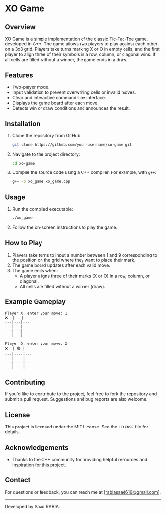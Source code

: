 # XO Game

## Overview

XO Game is a simple implementation of the classic Tic-Tac-Toe game, developed in C++. The game allows two players to play against each other on a 3x3 grid. Players take turns marking X or O in empty cells, and the first player to align three of their symbols in a row, column, or diagonal wins. If all cells are filled without a winner, the game ends in a draw.

## Features

- Two-player mode.
- Input validation to prevent overwriting cells or invalid moves.
- Clear and interactive command-line interface.
- Displays the game board after each move.
- Detects win or draw conditions and announces the result.

## Installation

1. Clone the repository from GitHub:
   ```bash
   git clone https://github.com/your-username/xo-game.git
   ```
2. Navigate to the project directory:
   ```bash
   cd xo-game
   ```
3. Compile the source code using a C++ compiler. For example, with `g++`:
   ```bash
   g++ -o xo_game xo_game.cpp
   ```

## Usage

1. Run the compiled executable:
   ```bash
   ./xo_game
   ```
2. Follow the on-screen instructions to play the game.

## How to Play

1. Players take turns to input a number between 1 and 9 corresponding to the position on the grid where they want to place their mark.
2. The game board updates after each valid move.
3. The game ends when:
   - A player aligns three of their marks (X or O) in a row, column, or diagonal.
   - All cells are filled without a winner (draw).

## Example Gameplay

```
Player X, enter your move: 1
❌  |   |  
---|---|---
   |   |  
---|---|---
   |   |  

Player O, enter your move: 2
❌  | 🟢 |  
---|----|---
   |    |  
---|----|---
   |    |   
```

## Contributing

If you'd like to contribute to the project, feel free to fork the repository and submit a pull request. Suggestions and bug reports are also welcome.

## License

This project is licensed under the MIT License. See the `LICENSE` file for details.

## Acknowledgements

- Thanks to the C++ community for providing helpful resources and inspiration for this project.

## Contact

For questions or feedback, you can reach me at [rabiasaad616@gmail.com].

---

Developed by Saad RABIA.

